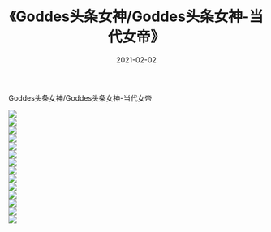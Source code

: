 ﻿---
layout: post
title:  《Goddes头条女神/Goddes头条女神-当代女帝》
date:   2021-02-02
img: http://pic.660000.xyz/1:/网络美图/2021/Goddes头条女神/Goddes头条女神-当代女帝/000.jpg
categories: [美女, 清纯, 唯美]
---

Goddes头条女神/Goddes头条女神-当代女帝

 ![](http://pic.660000.xyz/1:/网络美图/2021/Goddes头条女神/Goddes头条女神-当代女帝/001.jpg) <br>![](http://pic.660000.xyz/1:/网络美图/2021/Goddes头条女神/Goddes头条女神-当代女帝/002.jpg) <br>![](http://pic.660000.xyz/1:/网络美图/2021/Goddes头条女神/Goddes头条女神-当代女帝/003.jpg) <br>![](http://pic.660000.xyz/1:/网络美图/2021/Goddes头条女神/Goddes头条女神-当代女帝/004.jpg) <br>![](http://pic.660000.xyz/1:/网络美图/2021/Goddes头条女神/Goddes头条女神-当代女帝/005.jpg) <br>![](http://pic.660000.xyz/1:/网络美图/2021/Goddes头条女神/Goddes头条女神-当代女帝/006.jpg) <br>![](http://pic.660000.xyz/1:/网络美图/2021/Goddes头条女神/Goddes头条女神-当代女帝/007.jpg) <br>![](http://pic.660000.xyz/1:/网络美图/2021/Goddes头条女神/Goddes头条女神-当代女帝/008.jpg) <br>![](http://pic.660000.xyz/1:/网络美图/2021/Goddes头条女神/Goddes头条女神-当代女帝/009.jpg) <br>![](http://pic.660000.xyz/1:/网络美图/2021/Goddes头条女神/Goddes头条女神-当代女帝/010.jpg) <br>![](http://pic.660000.xyz/1:/网络美图/2021/Goddes头条女神/Goddes头条女神-当代女帝/011.jpg) <br>![](http://pic.660000.xyz/1:/网络美图/2021/Goddes头条女神/Goddes头条女神-当代女帝/012.jpg) <br>![](http://pic.660000.xyz/1:/网络美图/2021/Goddes头条女神/Goddes头条女神-当代女帝/013.jpg) <br>![](http://pic.660000.xyz/1:/网络美图/2021/Goddes头条女神/Goddes头条女神-当代女帝/014.jpg) <br>